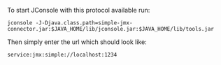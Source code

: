 To start JConsole with this protocol available run:

    jconsole -J-Djava.class.path=simple-jmx-connector.jar:$JAVA_HOME/lib/jconsole.jar:$JAVA_HOME/lib/tools.jar

Then simply enter the url which should look like:

    service:jmx:simple://localhost:1234
